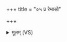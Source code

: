 +++
title = "०५ प्र रेभासो"

+++
<details><summary>मूलम् (VS)</summary>

प्र रे॒भासो॑ मनी॒षा वृषा॒ गाव॑ इवेरते। अ॑मोत॒पुत्र॑का ए॒षाम॒मोत॑ गा॒ इवा॑सते ॥
</details>